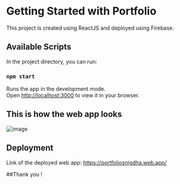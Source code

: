 # Getting Started with Portfolio

This project is created using ReactJS and deployed using Firebase.

## Available Scripts

In the project directory, you can run:

### `npm start`

Runs the app in the development mode.\
Open [http://localhost:3000](http://localhost:3000) to view it in your browser.

## This is how the web app looks

![image](https://github.com/snigdha510/React_Portfolio/assets/100710845/9e49d21f-ec96-4a04-8175-e832fb520837)

## Deployment

Link of the deployed web app: https://portfoliosnigdha.web.app/

##Thank you !

